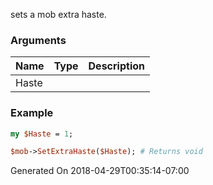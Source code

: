 sets a mob extra haste.
### Arguments
**Name**|**Type**|**Description**
:---|:---|:---
Haste||

### Example

```perl
my $Haste = 1;

$mob->SetExtraHaste($Haste); # Returns void
```


Generated On 2018-04-29T00:35:14-07:00